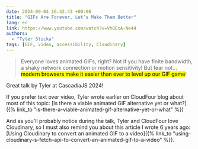 ```yaml
---
date: 2024-09-04 16:42:43 +00:00
title: "GIFs Are Forever, Let’s Make Them Better"
lang: en
link: https://www.youtube.com/watch?v=VhOEcA-Ne44
authors:
  - "Tyler Sticka"
tags: [GIF, video, accessibility, Cloudinary]
---
```


> Everyone loves animated GIFs, right? Not if you have finite bandwidth, a shaky network connection or motion sensitivity! But fear not… <mark>modern browsers make it easier than ever to level up our GIF game</mark>!

Great talk by Tyler at CascadiaJS 2024!

If you prefer text over video, Tyler wrote earlier on CloudFour blog about most of this topic: [Is there a viable animated GIF alternative yet or what?]({% link_to "is-there-a-viable-animated-gif-alternative-yet-or-what" %})

And as you'll probably notice during the talk, Tyler and CloudFour love Cloudinary, so I must also remind you about this article I wrote 6 years ago: [Using Cloudinary to convert an animated GIF to a video]({% link_to "using-cloudinary-s-fetch-api-to-convert-an-animated-gif-to-a-video" %}).
